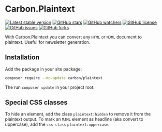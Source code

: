 # Carbon.Plaintext

[![Latest stable version]][packagist] [![GitHub stars]][stargazers] [![GitHub watchers]][subscription] [![GitHub license]][license] [![GitHub issues]][issues] [![GitHub forks]][network]

With Carbon.Plaintext you can convert any `HTML` or `MJML` document to plaintext. Useful for newsletter generation.

## Installation

Add the package in your site package:

```bash
composer require --no-update carbon/plaintext
```

The run `composer update` in your project root.

## Special CSS classes

To hide an element, add the class `plaintext:hidden` to remove it from the plaintext output. To mark an `MJML` element
as headline (aka convert to uppercase), add the `css-class` `plaintext:uppercase`.

[packagist]: https://packagist.org/packages/carbon/plaintext
[latest stable version]: https://poser.pugx.org/carbon/plaintext/v/stable
[github issues]: https://img.shields.io/github/issues/CarbonPackages/Carbon.Plaintext
[issues]: https://github.com/CarbonPackages/Carbon.Plaintext/issues
[github forks]: https://img.shields.io/github/forks/CarbonPackages/Carbon.Plaintext
[network]: https://github.com/CarbonPackages/Carbon.Plaintext/network
[github stars]: https://img.shields.io/github/stars/CarbonPackages/Carbon.Plaintext
[stargazers]: https://github.com/CarbonPackages/Carbon.Plaintext/stargazers
[github license]: https://img.shields.io/github/license/CarbonPackages/Carbon.Plaintext
[license]: LICENSE
[github watchers]: https://img.shields.io/github/watchers/CarbonPackages/Carbon.Plaintext.svg
[subscription]: https://github.com/CarbonPackages/Carbon.Plaintext/subscription
